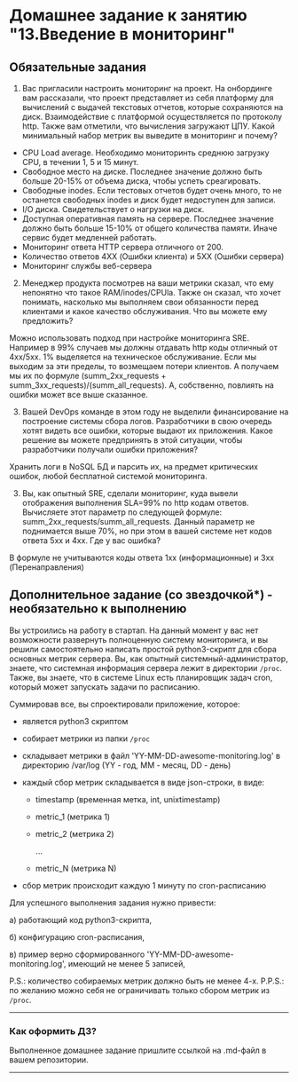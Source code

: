 # Домашнее задание к занятию "13.Введение в мониторинг"

## Обязательные задания

1. Вас пригласили настроить мониторинг на проект. На онбординге вам рассказали, что проект представляет из себя 
платформу для вычислений с выдачей текстовых отчетов, которые сохраняются на диск. Взаимодействие с платформой 
осуществляется по протоколу http. Также вам отметили, что вычисления загружают ЦПУ. Какой минимальный набор метрик вы
выведите в мониторинг и почему?

- CPU Load average. Необходимо мониторинть среднюю загрузку CPU, в течении 1, 5 и 15 минут.
- Свободное место на диске. Последнее значение должно быть больше 20-15% от объема диска, чтобы успеть среагировать.
- Свободные inodes. Если тестовых отчетов будет очень много, то не останется свободных inodes и диск будет недоступен для записи.
- I/O диска. Свидетельствует о нагрузки на диск.
- Доступная оперативная память на сервере. Последнее значение должно быть больше 15-10% от общего количества памяти. Иначе сервис будет медленней работать.
- Мониторинг ответа HTTP сервера отличного от 200.
- Количество ответов 4XX (Ошибки клиента) и 5XX (Ошибки сервера)
- Мониторинг службы веб-сервера

2. Менеджер продукта посмотрев на ваши метрики сказал, что ему непонятно что такое RAM/inodes/CPUla. Также он сказал, 
что хочет понимать, насколько мы выполняем свои обязанности перед клиентами и какое качество обслуживания. Что вы 
можете ему предложить?

Можно использовать подход при настройке мониторинга SRE. Например в 99% случаев мы должны отдавать http коды отличный от 4xx/5xx. 1% выделяется на техническое обслуживание. Если мы выходим за эти пределы, то возмещаем потери клиентов. А получаем мы их по формуле (summ_2xx_requests + summ_3xx_requests)/(summ_all_requests). А, собственно, повлиять на ошибки может все выше сказанное.

3. Вашей DevOps команде в этом году не выделили финансирование на построение системы сбора логов. Разработчики в свою 
очередь хотят видеть все ошибки, которые выдают их приложения. Какое решение вы можете предпринять в этой ситуации, 
чтобы разработчики получали ошибки приложения?

Хранить логи в NoSQL БД и парсить их, на предмет критических ошибок, любой бесплатной системой мониторинга. 

3. Вы, как опытный SRE, сделали мониторинг, куда вывели отображения выполнения SLA=99% по http кодам ответов. 
Вычисляете этот параметр по следующей формуле: summ_2xx_requests/summ_all_requests. Данный параметр не поднимается выше 
70%, но при этом в вашей системе нет кодов ответа 5xx и 4xx. Где у вас ошибка?

В формуле не учитываются коды ответа 1xx (информационные) и 3xx (Перенаправления)

## Дополнительное задание (со звездочкой*) - необязательно к выполнению

Вы устроились на работу в стартап. На данный момент у вас нет возможности развернуть полноценную систему 
мониторинга, и вы решили самостоятельно написать простой python3-скрипт для сбора основных метрик сервера. Вы, как 
опытный системный-администратор, знаете, что системная информация сервера лежит в директории `/proc`. 
Также, вы знаете, что в системе Linux есть  планировщик задач cron, который может запускать задачи по расписанию.

Суммировав все, вы спроектировали приложение, которое:
- является python3 скриптом
- собирает метрики из папки `/proc`
- складывает метрики в файл 'YY-MM-DD-awesome-monitoring.log' в директорию /var/log 
(YY - год, MM - месяц, DD - день)
- каждый сбор метрик складывается в виде json-строки, в виде:
  + timestamp (временная метка, int, unixtimestamp)
  + metric_1 (метрика 1)
  + metric_2 (метрика 2)
  
     ...
     
  + metric_N (метрика N)
  
- сбор метрик происходит каждую 1 минуту по cron-расписанию

Для успешного выполнения задания нужно привести:

а) работающий код python3-скрипта,

б) конфигурацию cron-расписания,

в) пример верно сформированного 'YY-MM-DD-awesome-monitoring.log', имеющий не менее 5 записей,

P.S.: количество собираемых метрик должно быть не менее 4-х.
P.P.S.: по желанию можно себя не ограничивать только сбором метрик из `/proc`.

---

### Как оформить ДЗ?

Выполненное домашнее задание пришлите ссылкой на .md-файл в вашем репозитории.

---
